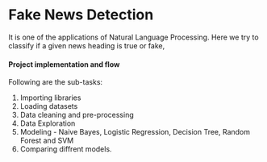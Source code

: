 # Fake News Detection

It is one of the applications of Natural Language Processing. Here we try to classify if a given news heading is true or fake,


#### Project implementation and flow
Following are the sub-tasks:
1. Importing libraries
2. Loading datasets
3. Data cleaning and pre-processing
4. Data Exploration
5. Modeling - Naive Bayes, Logistic Regression, Decision Tree, Random Forest and SVM
6. Comparing diffrent models.
